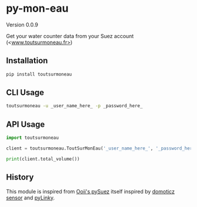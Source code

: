 # py-mon-eau

Version 0.0.9

Get your water counter data from your Suez account (<www.toutsurmoneau.fr>)

## Installation

```bash
pip install toutsurmoneau
```

## CLI Usage

```bash
toutsurmoneau -u _user_name_here_ -p _password_here_
```

## API Usage

```python
import toutsurmoneau

client = toutsurmoneau.ToutSurMonEau('_user_name_here_', '_password_here_')

print(client.total_volume())
```

## History

This module is inspired from [Ooii's pySuez](https://github.com/ooii/pySuez) itself inspired by [domoticz sensor](https://github.com/Sirus10/domoticz) and [pyLinky](https://github.com/pirionfr/pyLinky).
